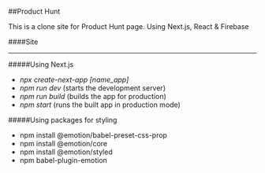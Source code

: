 ##Product Hunt 

This is a clone site for Product Hunt page. Using Next.js, React & Firebase

####Site


---

#####Using Next.js
- *npx create-next-app [name_app]*
- *npm run dev* (starts the development server)
- *npm run build* (builds the app for production)
- *npm start* (runs the built app in production mode)

#####Using packages for styling
- npm install @emotion/babel-preset-css-prop
- npm install @emotion/core
- npm install @emotion/styled
- npm babel-plugin-emotion